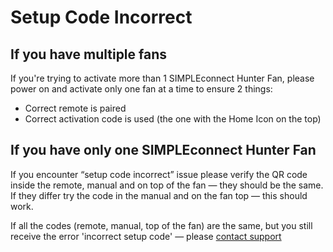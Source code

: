 # Setup Code Incorrect

## If you have multiple fans

If you're trying to activate more than 1 SIMPLEconnect Hunter Fan, please power on and activate only one fan at a time to ensure 2 things:
 - Correct remote is paired
 - Correct activation code is used (the one with the Home Icon on the top)

## If you have only one SIMPLEconnect Hunter Fan

If you encounter “setup code incorrect” issue please verify the QR code inside the remote, manual and on top of the fan — they should be the same. If they differ try the code in the manual and on the fan top — this should work.

If all the codes (remote, manual, top of the fan) are the same, but you still receive the error 'incorrect setup code' — please [contact support](hunterfan://support?id=1)

